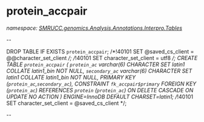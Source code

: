 ﻿# protein_accpair
_namespace: [SMRUCC.genomics.Analysis.Annotations.Interpro.Tables](./index.md)_

--
 
 DROP TABLE IF EXISTS `protein_accpair`;
 /*!40101 SET @saved_cs_client = @@character_set_client */;
 /*!40101 SET character_set_client = utf8 */;
 CREATE TABLE `protein_accpair` (
 `protein_ac` varchar(6) CHARACTER SET latin1 COLLATE latin1_bin NOT NULL,
 `secondary_ac` varchar(6) CHARACTER SET latin1 COLLATE latin1_bin NOT NULL,
 PRIMARY KEY (`protein_ac`,`secondary_ac`),
 CONSTRAINT `fk_accpair$primary` FOREIGN KEY (`protein_ac`) REFERENCES `protein` (`protein_ac`) ON DELETE CASCADE ON UPDATE NO ACTION
 ) ENGINE=InnoDB DEFAULT CHARSET=latin1;
 /*!40101 SET character_set_client = @saved_cs_client */;
 
 --




